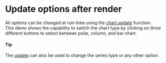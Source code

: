 # Update options after render
All options can be changed at run-time using the [chart.update](https://api.highcharts.com/highcharts/Chart.update) function. This demo shows the capability to switch the chart type by clicking on three different buttons to select between polar, column, and bar chart.

####  Tip
The [update](https://api.highcharts.com/highcharts/Chart.update) can also be used to change the series type or any other option.